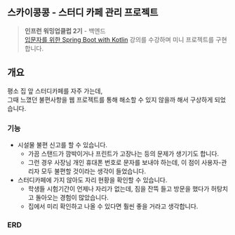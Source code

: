 ## 스카이콩콩 - 스터디 카페 관리 프로젝트
> **인프런 워밍업클럽 2기** - 백엔드  
> [입문자를 위한 Spring Boot with Kotlin](https://inf.run/Y6bSZ) 강의를 수강하며 미니 프로젝트를 구현합니다.


## 개요
평소 집 앞 스터디카페를 자주 가는데,   
그때 느꼈던 불편사항을 웹 프로젝트를 통해 해소할 수 있지 않을까 해서 구상하게 되었습니다.
   
### 기능
* 시설물 불편 신고를 할 수 있습니다. 
  * 가끔 스탠드가 깜박이거나 프린트가 고장나는 등의 문제가 생기기도 합니다.
  * 그런 경우 사장님 개인 휴대폰 번호로 문자를 보내야 하는데, 이 점이 사용자-관리자 모두 불편할 것이라는 생각이 들었습니다.
* 스터디카페에 가지 않아도 자리 현황을 확인할 수 있습니다.
  * 학생들 시험기간이 언제나 자리가 없는데, 짐을 잔뜩 들고 방문을 했다가 허탕치고 돌아오는 경험이 많았습니다.
  * 집에서 미리 확인하고 나올 수 있다면 훨씬 좋을 거라고 생각합니다.
    
### ERD
